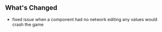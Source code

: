 ## What's Changed

* fixed issue when a component had no network editing any values would crash the game